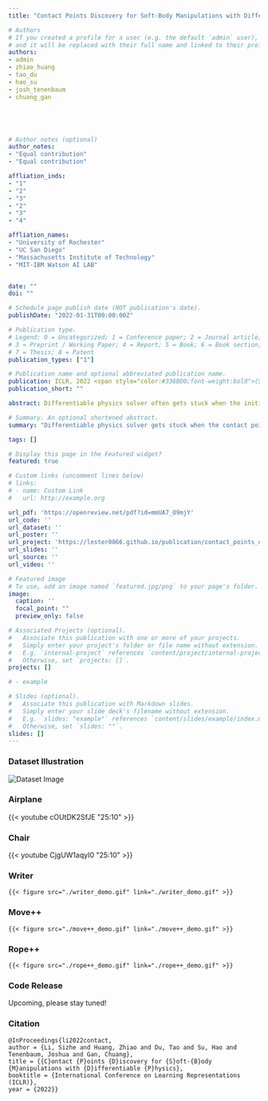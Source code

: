 ```yaml
---
title: "Contact Points Discovery for Soft-Body Manipulations with Differentiable Physics"

# Authors
# If you created a profile for a user (e.g. the default `admin` user), write the username (folder name) here 
# and it will be replaced with their full name and linked to their profile.
authors:
- admin
- zhiao_huang
- tao_du
- hao_su
- josh_tenenbaum
- chuang_gan





# Author notes (optional)
author_notes:
- "Equal contribution"
- "Equal contribution"

affliation_inds:
- "1"
- "2"
- "3"
- "2"
- "3"
- "4"

affliation_names:
- "University of Rochester"
- "UC San Diego"
- "Massachusetts Institute of Technology"
- "MIT-IBM Watson AI LAB"


date: ""
doi: ""

# Schedule page publish date (NOT publication's date).
publishDate: "2022-01-31T00:00:00Z"

# Publication type.
# Legend: 0 = Uncategorized; 1 = Conference paper; 2 = Journal article;
# 3 = Preprint / Working Paper; 4 = Report; 5 = Book; 6 = Book section;
# 7 = Thesis; 8 = Patent
publication_types: ["1"]

# Publication name and optional abbreviated publication name.
publication: ICLR, 2022 <span style="color:#336BD0;font-weight:bold">(Spotlight, 5%)</span>
publication_short: ""

abstract: Differentiable physics solver often gets stuck when the initial contact points of the end effectors are sub-optimal or when performing multi-stage tasks that require contact point switching, which often leads to many local minima. To address this challenge, we propose a contact point discovery approach (CPDeform) that guides the stand-alone differentiable physics solver to deform various soft-body plasticines.

# Summary. An optional shortened abstract.
summary: "Differentiable physics solver gets stuck when the contact points of the end effectors are sub-optimal. We propose a contact point discovery approach that guides the stand-alone differentiable physics solver to deform various soft-body plasticines."

tags: []

# Display this page in the Featured widget?
featured: true

# Custom links (uncomment lines below)
# links:
# - name: Custom Link
#   url: http://example.org

url_pdf: 'https://openreview.net/pdf?id=mmUA7_O9mjY'
url_code: ''
url_dataset: ''
url_poster: ''
url_project: 'https://lester0866.github.io/publication/contact_points_discovery_iclr2022/'
url_slides: ''
url_source: ''
url_video: ''

# Featured image
# To use, add an image named `featured.jpg/png` to your page's folder. 
image:
  caption: ''
  focal_point: ""
  preview_only: false

# Associated Projects (optional).
#   Associate this publication with one or more of your projects.
#   Simply enter your project's folder or file name without extension.
#   E.g. `internal-project` references `content/project/internal-project/index.md`.
#   Otherwise, set `projects: []`.
projects: []

# - example

# Slides (optional).
#   Associate this publication with Markdown slides.
#   Simply enter your slide deck's filename without extension.
#   E.g. `slides: "example"` references `content/slides/example/index.md`.
#   Otherwise, set `slides: ""`.
slides: []
---
```


### Dataset Illustration

![Dataset Image](./dataset.png)

### Airplane

{{< youtube cOUtDK2SfJE "25:10" >}}
<!-- {{< youtube cOUtDK2SfJE >}} -->


### Chair

{{< youtube CjgUW1aqyI0 "25:10" >}}
<!-- {{< youtube CjgUW1aqyI0 >}} -->

### Writer

`{{< figure src="./writer_demo.gif" link="./writer_demo.gif" >}}`

### Move++ 

`{{< figure src="./move++_demo.gif" link="./move++_demo.gif" >}}`

### Rope++ 

`{{< figure src="./rope++_demo.gif" link="./rope++_demo.gif" >}}`

### Code Release

Upcoming, please stay tuned!

### Citation

```
@InProceedings{li2022contact,
author = {Li, Sizhe and Huang, Zhiao and Du, Tao and Su, Hao and Tenenbaum, Joshua and Gan, Chuang},
title = {{C}ontact {P}oints {D}iscovery for {S}oft-{B}ody {M}anipulations with {D}ifferentiable {P}hysics},
booktitle = {International Conference on Learning Representations (ICLR)},
year = {2022}}
```

